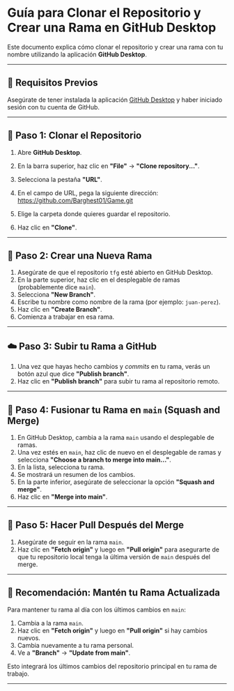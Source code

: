 # Guía para Clonar el Repositorio y Crear una Rama en GitHub Desktop

Este documento explica cómo clonar el repositorio y crear una rama con tu nombre utilizando la aplicación **GitHub Desktop**.

---

## 🧩 Requisitos Previos

Asegúrate de tener instalada la aplicación [GitHub Desktop](https://desktop.github.com/) y haber iniciado sesión con tu cuenta de GitHub.

---

## 🔁 Paso 1: Clonar el Repositorio

1. Abre **GitHub Desktop**.
2. En la barra superior, haz clic en **"File"** → **"Clone repository..."**.
3. Selecciona la pestaña **"URL"**.
4. En el campo de URL, pega la siguiente dirección: https://github.com/Barghest01/Game.git

5. Elige la carpeta donde quieres guardar el repositorio.
6. Haz clic en **"Clone"**.

---

## 🌿 Paso 2: Crear una Nueva Rama

1. Asegúrate de que el repositorio `tfg` esté abierto en GitHub Desktop.
2. En la parte superior, haz clic en el desplegable de ramas (probablemente dice `main`).
3. Selecciona **"New Branch"**.
4. Escribe tu nombre como nombre de la rama (por ejemplo: `juan-perez`).
5. Haz clic en **"Create Branch"**.
6. Comienza a trabajar en esa rama.

---

## ☁️ Paso 3: Subir tu Rama a GitHub

1. Una vez que hayas hecho cambios y *commits* en tu rama, verás un botón azul que dice **"Publish branch"**.
2. Haz clic en **"Publish branch"** para subir tu rama al repositorio remoto.

---

## 🔀 Paso 4: Fusionar tu Rama en `main` (Squash and Merge)

1. En GitHub Desktop, cambia a la rama `main` usando el desplegable de ramas.
2. Una vez estés en `main`, haz clic de nuevo en el desplegable de ramas y selecciona **"Choose a branch to merge into main..."**.
3. En la lista, selecciona tu rama.
4. Se mostrará un resumen de los cambios.
5. En la parte inferior, asegúrate de seleccionar la opción **"Squash and merge"**.
6. Haz clic en **"Merge into main"**.

---

## 🔄 Paso 5: Hacer Pull Después del Merge

1. Asegúrate de seguir en la rama `main`.
2. Haz clic en **"Fetch origin"** y luego en **"Pull origin"** para asegurarte de que tu repositorio local tenga la última versión de `main` después del merge.

---

## 🧠 Recomendación: Mantén tu Rama Actualizada

Para mantener tu rama al día con los últimos cambios en `main`:

1. Cambia a la rama `main`.
2. Haz clic en **"Fetch origin"** y luego en **"Pull origin"** si hay cambios nuevos.
3. Cambia nuevamente a tu rama personal.
4. Ve a **"Branch"** → **"Update from main"**.

Esto integrará los últimos cambios del repositorio principal en tu rama de trabajo.

---
